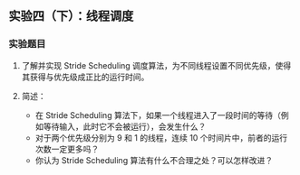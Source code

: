 ## 实验四（下）：线程调度

### 实验题目

1.  了解并实现 Stride Scheduling 调度算法，为不同线程设置不同优先级，使得其获得与优先级成正比的运行时间。

2.  简述：
    - 在 Stride Scheduling 算法下，如果一个线程进入了一段时间的等待（例如等待输入，此时它不会被运行），会发生什么？
    - 对于两个优先级分别为 9 和 1 的线程，连续 10 个时间片中，前者的运行次数一定更多吗？
    - 你认为 Stride Scheduling 算法有什么不合理之处？可以怎样改进？
